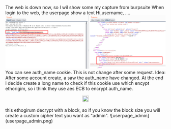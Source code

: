 The web is down now, so I wil show some my capture from burpsuite
When login to the web, the userpage show a text Hi,username, .... 
![userpage](userpage.png)
You can see auth_name cookie. This is not change after some request. 
Idea: After some account create, a saw the auth_name have changed. At the end I decide create a long name to check if this cookie use which 
encypt ethorigim, so i think they use aes ECB to encrypt auth_name. 
<p align="center">
  <img src="https://en.wikipedia.org/wiki/Block_cipher_mode_of_operation#/media/File:ECB_encryption.svg" height="20%" width="20%">
</p>
this ethogirum decrypt with a block, so if you know the block size you will create a custom cipher text you want as "admin". 
![userpage_admin](userpage_admin.png)
